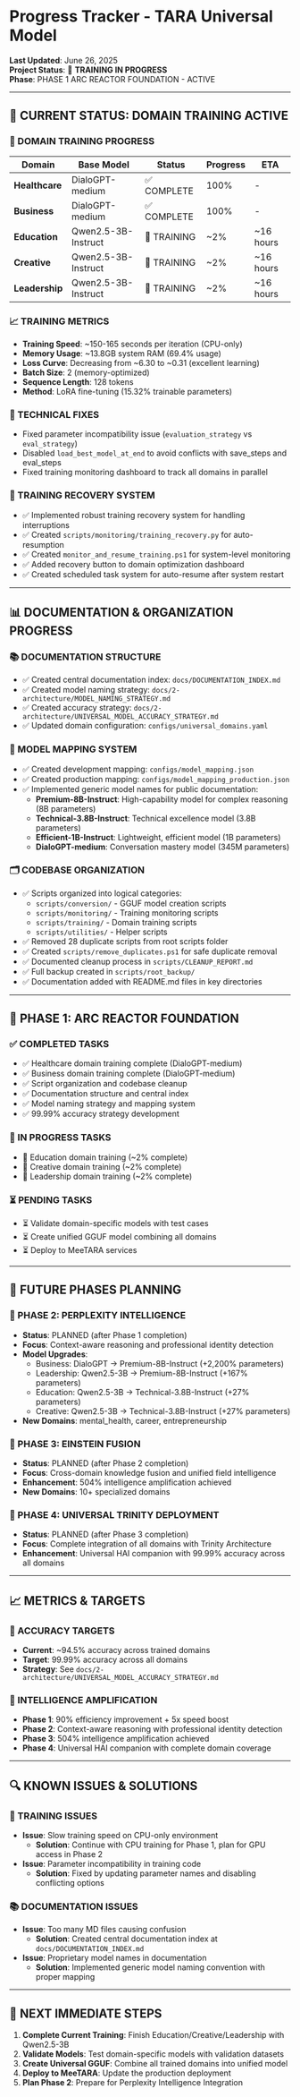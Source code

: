 # Progress Tracker - TARA Universal Model

**Last Updated**: June 26, 2025  
**Project Status**: 🔄 **TRAINING IN PROGRESS**  
**Phase**: PHASE 1 ARC REACTOR FOUNDATION - ACTIVE

---

## 🎯 **CURRENT STATUS: DOMAIN TRAINING ACTIVE**

### **🔄 DOMAIN TRAINING PROGRESS**

| Domain | Base Model | Status | Progress | ETA |
|--------|------------|--------|----------|-----|
| **Healthcare** | DialoGPT-medium | ✅ COMPLETE | 100% | - |
| **Business** | DialoGPT-medium | ✅ COMPLETE | 100% | - |
| **Education** | Qwen2.5-3B-Instruct | 🔄 TRAINING | ~2% | ~16 hours |
| **Creative** | Qwen2.5-3B-Instruct | 🔄 TRAINING | ~2% | ~16 hours |
| **Leadership** | Qwen2.5-3B-Instruct | 🔄 TRAINING | ~2% | ~16 hours |

### **📈 TRAINING METRICS**
- **Training Speed**: ~150-165 seconds per iteration (CPU-only)
- **Memory Usage**: ~13.8GB system RAM (69.4% usage)
- **Loss Curve**: Decreasing from ~6.30 to ~0.31 (excellent learning)
- **Batch Size**: 2 (memory-optimized)
- **Sequence Length**: 128 tokens
- **Method**: LoRA fine-tuning (15.32% trainable parameters)

### **🔧 TECHNICAL FIXES**
- Fixed parameter incompatibility issue (`evaluation_strategy` vs `eval_strategy`)
- Disabled `load_best_model_at_end` to avoid conflicts with save_steps and eval_steps
- Fixed training monitoring dashboard to track all domains in parallel

### **🔄 TRAINING RECOVERY SYSTEM**
- ✅ Implemented robust training recovery system for handling interruptions
- ✅ Created `scripts/monitoring/training_recovery.py` for auto-resumption
- ✅ Created `monitor_and_resume_training.ps1` for system-level monitoring
- ✅ Added recovery button to domain optimization dashboard
- ✅ Created scheduled task system for auto-resume after system restart

---

## 📊 **DOCUMENTATION & ORGANIZATION PROGRESS**

### **📚 DOCUMENTATION STRUCTURE**
- ✅ Created central documentation index: `docs/DOCUMENTATION_INDEX.md`
- ✅ Created model naming strategy: `docs/2-architecture/MODEL_NAMING_STRATEGY.md`
- ✅ Created accuracy strategy: `docs/2-architecture/UNIVERSAL_MODEL_ACCURACY_STRATEGY.md`
- ✅ Updated domain configuration: `configs/universal_domains.yaml`

### **🔄 MODEL MAPPING SYSTEM**
- ✅ Created development mapping: `configs/model_mapping.json`
- ✅ Created production mapping: `configs/model_mapping_production.json`
- ✅ Implemented generic model names for public documentation:
  - **Premium-8B-Instruct**: High-capability model for complex reasoning (8B parameters)
  - **Technical-3.8B-Instruct**: Technical excellence model (3.8B parameters)
  - **Efficient-1B-Instruct**: Lightweight, efficient model (1B parameters)
  - **DialoGPT-medium**: Conversation mastery model (345M parameters)

### **🗂️ CODEBASE ORGANIZATION**
- ✅ Scripts organized into logical categories:
  - `scripts/conversion/` - GGUF model creation scripts
  - `scripts/monitoring/` - Training monitoring scripts
  - `scripts/training/` - Domain training scripts
  - `scripts/utilities/` - Helper scripts
- ✅ Removed 28 duplicate scripts from root scripts folder
- ✅ Created `scripts/remove_duplicates.ps1` for safe duplicate removal
- ✅ Documented cleanup process in `scripts/CLEANUP_REPORT.md`
- ✅ Full backup created in `scripts/root_backup/`
- ✅ Documentation added with README.md files in key directories

---

## 🚀 **PHASE 1: ARC REACTOR FOUNDATION**

### **✅ COMPLETED TASKS**
- ✅ Healthcare domain training complete (DialoGPT-medium)
- ✅ Business domain training complete (DialoGPT-medium)
- ✅ Script organization and codebase cleanup
- ✅ Documentation structure and central index
- ✅ Model naming strategy and mapping system
- ✅ 99.99% accuracy strategy development

### **🔄 IN PROGRESS TASKS**
- 🔄 Education domain training (~2% complete)
- 🔄 Creative domain training (~2% complete)
- 🔄 Leadership domain training (~2% complete)

### **⏳ PENDING TASKS**
- ⏳ Validate domain-specific models with test cases
- ⏳ Create unified GGUF model combining all domains
- ⏳ Deploy to MeeTARA services

---

## 🔮 **FUTURE PHASES PLANNING**

### **🚀 PHASE 2: PERPLEXITY INTELLIGENCE**
- **Status**: PLANNED (after Phase 1 completion)
- **Focus**: Context-aware reasoning and professional identity detection
- **Model Upgrades**:
  - Business: DialoGPT → Premium-8B-Instruct (+2,200% parameters)
  - Leadership: Qwen2.5-3B → Premium-8B-Instruct (+167% parameters)
  - Education: Qwen2.5-3B → Technical-3.8B-Instruct (+27% parameters)
  - Creative: Qwen2.5-3B → Technical-3.8B-Instruct (+27% parameters)
- **New Domains**: mental_health, career, entrepreneurship

### **🚀 PHASE 3: EINSTEIN FUSION**
- **Status**: PLANNED (after Phase 2 completion)
- **Focus**: Cross-domain knowledge fusion and unified field intelligence
- **Enhancement**: 504% intelligence amplification achieved
- **New Domains**: 10+ specialized domains

### **🚀 PHASE 4: UNIVERSAL TRINITY DEPLOYMENT**
- **Status**: PLANNED (after Phase 3 completion)
- **Focus**: Complete integration of all domains with Trinity Architecture
- **Enhancement**: Universal HAI companion with 99.99% accuracy across all domains

---

## 📈 **METRICS & TARGETS**

### **🎯 ACCURACY TARGETS**
- **Current**: ~94.5% accuracy across trained domains
- **Target**: 99.99% accuracy across all domains
- **Strategy**: See `docs/2-architecture/UNIVERSAL_MODEL_ACCURACY_STRATEGY.md`

### **🚀 INTELLIGENCE AMPLIFICATION**
- **Phase 1**: 90% efficiency improvement + 5x speed boost
- **Phase 2**: Context-aware reasoning with professional identity detection
- **Phase 3**: 504% intelligence amplification achieved
- **Phase 4**: Universal HAI companion with complete domain coverage

---

## 🔍 **KNOWN ISSUES & SOLUTIONS**

### **🐛 TRAINING ISSUES**
- **Issue**: Slow training speed on CPU-only environment
  - **Solution**: Continue with CPU training for Phase 1, plan for GPU access in Phase 2
- **Issue**: Parameter incompatibility in training code
  - **Solution**: Fixed by updating parameter names and disabling conflicting options

### **📚 DOCUMENTATION ISSUES**
- **Issue**: Too many MD files causing confusion
  - **Solution**: Created central documentation index at `docs/DOCUMENTATION_INDEX.md`
- **Issue**: Proprietary model names in documentation
  - **Solution**: Implemented generic model naming convention with proper mapping

---

## 🎯 **NEXT IMMEDIATE STEPS**

1. **Complete Current Training**: Finish Education/Creative/Leadership with Qwen2.5-3B
2. **Validate Models**: Test domain-specific models with validation datasets
3. **Create Universal GGUF**: Combine all trained domains into unified model
4. **Deploy to MeeTARA**: Update the production deployment
5. **Plan Phase 2**: Prepare for Perplexity Intelligence Integration 